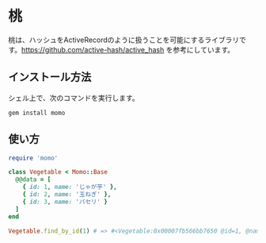 # 桃

桃は、ハッシュをActiveRecordのように扱うことを可能にするライブラリです。https://github.com/active-hash/active_hash を参考にしています。

## インストール方法

シェル上で、次のコマンドを実行します。

```console
gem install momo
```

## 使い方

```ruby
require 'momo'

class Vegetable < Momo::Base
  @@data = [
    { id: 1, name: 'じゃが芋' },
    { id: 2, name: '玉ねぎ' },
    { id: 3, name: 'パセリ' }
  ]
end

Vegetable.find_by_id(1) # => #<Vegetable:0x00007fb566bb7650 @id=1, @name="じゃが芋">
```
